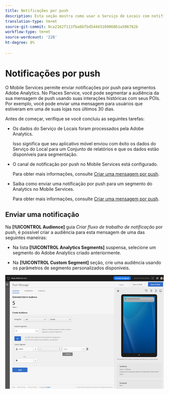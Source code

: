 ```yaml
---
title: Notificações por push
description: Esta seção mostra como usar o Serviço de Locais com notificações por push.
translation-type: tm+mt
source-git-commit: 0ca2162f113fba6bfbd54443109068b1a506762b
workflow-type: tm+mt
source-wordcount: '228'
ht-degree: 8%

---
```



# Notificações por push

O Mobile Services permite enviar notificações por push para segmentos Adobe Analytics. No Places Service, você pode segmentar a audiência da sua mensagem de push usando suas interações históricas com seus POIs. Por exemplo, você pode enviar uma mensagem para usuários que estiveram em uma de suas lojas nos últimos 30 dias.

Antes de começar, verifique se você concluiu as seguintes tarefas:

* Os dados do Serviço de Locais foram processados pela Adobe Analytics.

   Isso significa que seu aplicativo móvel enviou com êxito os dados do Serviço do Local para um Conjunto de relatórios e que os dados estão disponíveis para segmentação.

* O canal de notificação por push no Mobile Services está configurado.

   Para obter mais informações, consulte [Criar uma mensagem por push](https://docs.adobe.com/content/help/en/mobile-services/using/manage-app-settings-ug/configuring-app/prerequisites-push-messaging.html).

* Saiba como enviar uma notificação por push para um segmento do Analytics no Mobile Services.

   Para obter mais informações, consulte [Criar uma mensagem por push](https://docs.adobe.com/content/help/en/mobile-services/using/messaging-ug/push-messages/t-create-push-message.html).

## Enviar uma notificação

Na **[!UICONTROL Audience]** guia *Criar fluxo de trabalho de notificação* por push, é possível criar a audiência para esta mensagem de uma das seguintes maneiras:

* Na lista **[!UICONTROL Analytics Segments]** suspensa, selecione um segmento do Adobe Analytics criado anteriormente.

* Na **[!UICONTROL Custom Segment]** seção, crie uma audiência usando os parâmetros de segmento personalizados disponíveis.

![configurar uma mensagem de push](/help/assets/push-set-up.png)
